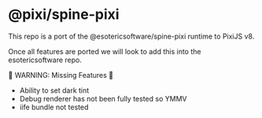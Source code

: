 # @pixi/spine-pixi

This repo is a port of the @esotericsoftware/spine-pixi runtime to PixiJS v8.

Once all features are ported we will look to add this into the esotericsoftware repo.

🚨 WARNING: Missing Features 🚨

- Ability to set dark tint
- Debug renderer has not been fully tested so YMMV
- iife bundle not tested